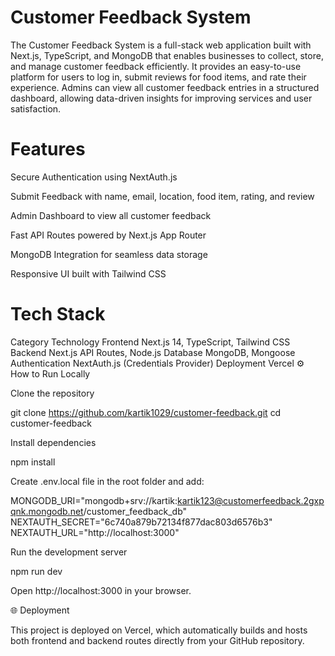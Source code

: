 # Customer Feedback System

The Customer Feedback System is a full-stack web application built with Next.js, TypeScript, and MongoDB that enables businesses to collect, store, and manage customer feedback efficiently.
It provides an easy-to-use platform for users to log in, submit reviews for food items, and rate their experience. Admins can view all customer feedback entries in a structured dashboard, allowing data-driven insights for improving services and user satisfaction.

# Features

 Secure Authentication using NextAuth.js

 Submit Feedback with name, email, location, food item, rating, and review

 Admin Dashboard to view all customer feedback

 Fast API Routes powered by Next.js App Router

 MongoDB Integration for seamless data storage

 Responsive UI built with Tailwind CSS

# Tech Stack
Category	Technology
Frontend	Next.js 14, TypeScript, Tailwind CSS
Backend	Next.js API Routes, Node.js
Database	MongoDB, Mongoose
Authentication	NextAuth.js (Credentials Provider)
Deployment	Vercel
⚙️ How to Run Locally

Clone the repository

git clone https://github.com/kartik1029/customer-feedback.git
cd customer-feedback


Install dependencies

npm install


Create .env.local file in the root folder and add:

MONGODB_URI="mongodb+srv://kartik:kartik123@customerfeedback.2gxpqnk.mongodb.net/customer_feedback_db"
NEXTAUTH_SECRET="6c740a879b72134f877dac803d6576b3"
NEXTAUTH_URL="http://localhost:3000"


Run the development server

npm run dev


Open http://localhost:3000
 in your browser.

🌐 Deployment

This project is deployed on Vercel, which automatically builds and hosts both frontend and backend routes directly from your GitHub repository.
